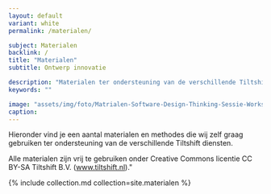 ```yaml
---
layout: default
variant: white
permalink: /materialen/

subject: Materialen
backlink: /
title: "Materialen"
subtitle: Ontwerp innovatie

description: "Materialen ter ondersteuning van de verschillende Tiltshift diensten zijn vrij te gebruiken onder Creative Commons licentie CC BY-SA Tiltshift (www.tiltshift.nl)."
keywords: ""

image: "assets/img/foto/Matrialen-Software-Design-Thinking-Sessie-Workshop.jpg"
caption: 
---
```

Hieronder vind je een aantal materialen en methodes die wij zelf graag gebruiken ter ondersteuning van de verschillende Tiltshift diensten.

Alle materialen zijn vrij te gebruiken onder Creative Commons licentie CC BY-SA Tiltshift B.V. (www.tiltshift.nl)."

{% include collection.md collection=site.materialen %}
